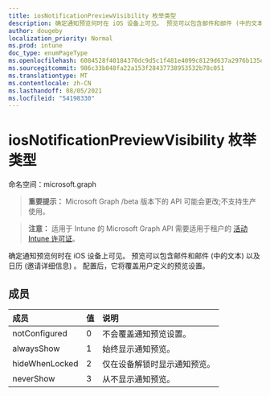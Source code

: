 ```yaml
---
title: iosNotificationPreviewVisibility 枚举类型
description: 确定通知预览何时在 iOS 设备上可见。 预览可以包含邮件和邮件 (中的文本) 以及日历 (邀请详细信息) 。 配置后，它将覆盖用户定义的预览设置。
author: dougeby
localization_priority: Normal
ms.prod: intune
doc_type: enumPageType
ms.openlocfilehash: 6084528f40184370dc9d5c1f481e4099c8129d637a2976b135ef17a7a7ada384
ms.sourcegitcommit: 986c33b848fa22a153f28437738953532b78c051
ms.translationtype: MT
ms.contentlocale: zh-CN
ms.lasthandoff: 08/05/2021
ms.locfileid: "54198330"
---
```

# <a name="iosnotificationpreviewvisibility-enum-type"></a>iosNotificationPreviewVisibility 枚举类型

命名空间：microsoft.graph

> **重要提示：** Microsoft Graph /beta 版本下的 API 可能会更改;不支持生产使用。

> **注意：** 适用于 Intune 的 Microsoft Graph API 需要适用于租户的 [活动 Intune 许可证](https://go.microsoft.com/fwlink/?linkid=839381)。

确定通知预览何时在 iOS 设备上可见。 预览可以包含邮件和邮件 (中的文本) 以及日历 (邀请详细信息) 。 配置后，它将覆盖用户定义的预览设置。

## <a name="members"></a>成员
|成员|值|说明|
|:---|:---|:---|
|notConfigured|0|不会覆盖通知预览设置。|
|alwaysShow|1 |始终显示通知预览。|
|hideWhenLocked|2 |仅在设备解锁时显示通知预览。|
|neverShow|3 |从不显示通知预览。|





